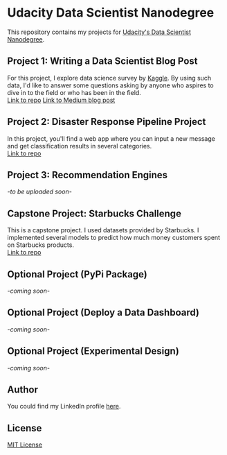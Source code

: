 # Udacity Data Scientist Nanodegree

This repository contains my projects for [Udacity's Data Scientist Nanodegree](https://www.udacity.com/course/data-scientist-nanodegree--nd025).

## Project 1: Writing a Data Scientist Blog Post 
For this project, I explore data science survey by [Kaggle](https://www.kaggle.com/c/kaggle-survey-2020/overview). By using such data, I'd like to answer some questions asking by anyone who aspires to dive in to the field or who has been in the field.<br>
[Link to repo](./Project_1)
[Link to Medium blog post](https://utomorezadwi.medium.com/how-much-do-you-know-to-enter-data-science-field-1df95baec9da)

## Project 2: Disaster Response Pipeline Project
In this project, you'll find a web app where you can input a new message and get classification results in several categories.<br>
[Link to repo](./Project_2)

## Project 3: Recommendation Engines
*-to be uploaded soon-*

## Capstone Project: Starbucks Challenge
This is a capstone project. I used datasets provided by Starbucks. I implemented several models to predict how much money customers spent on Starbucks products.<br>
[Link to repo](./Project_Capstone)

## Optional Project (PyPi Package)
*-coming soon-*

## Optional Project (Deploy a Data Dashboard)
*-coming soon-*

## Optional Project (Experimental Design)
*-coming soon-*

## Author
You could find my LinkedIn profile [here](https://www.linkedin.com/in/utomorezadwi/).

## License
[MIT License](./LICENSE)